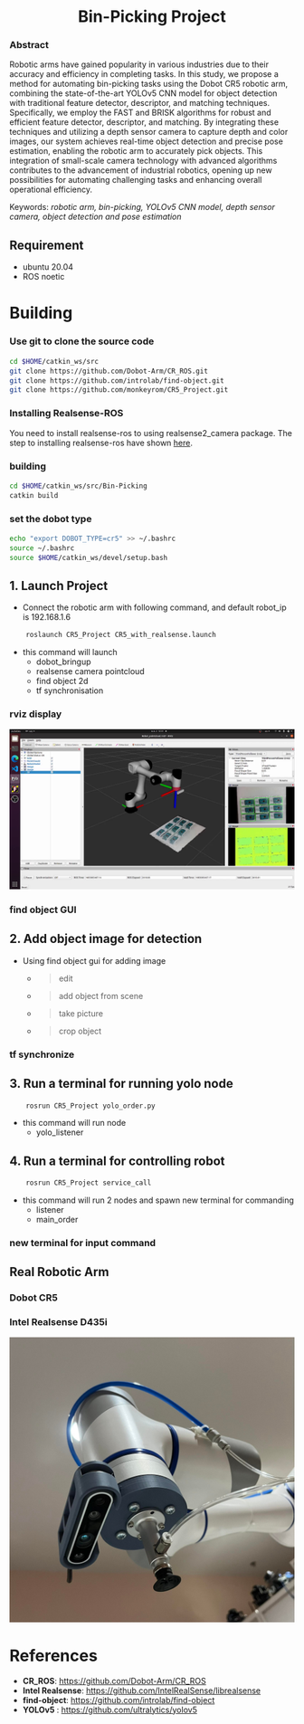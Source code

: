 # <center>Bin-Picking Project</center>

### Abstract
Robotic arms have gained popularity in various industries due to their accuracy and efficiency in completing tasks. In this study, we propose a method for automating bin-picking tasks using the Dobot CR5 robotic arm, combining the state-of-the-art YOLOv5 CNN model for object detection with traditional feature detector, descriptor, and matching techniques. Specifically, we employ the FAST and BRISK algorithms for robust and efficient feature detector, descriptor, and matching. By integrating these techniques and utilizing a depth sensor camera to capture depth and color images, our system achieves real-time object detection and precise pose estimation, enabling the robotic arm to accurately pick objects. This integration of small-scale camera technology with advanced algorithms contributes to the advancement of industrial robotics, opening up new possibilities for automating challenging tasks and enhancing overall operational efficiency.

Keywords: *robotic arm, bin-picking, YOLOv5 CNN model, depth sensor camera, object detection and pose estimation*



## Requirement

- ubuntu 20.04
- ROS noetic

# Building

### Use git to clone the source code
```sh
cd $HOME/catkin_ws/src
git clone https://github.com/Dobot-Arm/CR_ROS.git
git clone https://github.com/introlab/find-object.git
git clone https://github.com/monkeyrom/CR5_Project.git
```
### Installing Realsense-ROS

You need to install realsense-ros to using realsense2_camera package. The step to installing realsense-ros have shown [here](https://github.com/monkeyrom/realsense-ros).

### building
```sh
cd $HOME/catkin_ws/src/Bin-Picking
catkin build
```
### set the dobot type
```sh
echo "export DOBOT_TYPE=cr5" >> ~/.bashrc
source ~/.bashrc
source $HOME/catkin_ws/devel/setup.bash
```

## 1.  Launch Project

* Connect the robotic arm with following command, and default robot_ip is 192.168.1.6 

```sh
    roslaunch CR5_Project CR5_with_realsense.launch
```

* this command will launch 
  - dobot_bringup
  - realsense camera pointcloud
  - find object 2d
  - tf synchronisation

### rviz display

![rviz display](./pic/rviz.png)

### find object GUI

## 2.  Add object image for detection

* Using find object gui for adding image
  - > edit
  - > add object from scene
  - > take picture
  - > crop object

### tf synchronize

## 3.  Run a terminal for running yolo node

```sh
    rosrun CR5_Project yolo_order.py
```

* this command will run node
  - yolo_listener
  
## 4.  Run a terminal for controlling robot

```sh
    rosrun CR5_Project service_call
```

* this command will run 2 nodes and spawn new terminal for commanding
  - listener
  - main_order

### new terminal for input command

## Real Robotic Arm

### Dobot CR5 

### Intel Realsense D435i
![Intel Realsense D435i](./pic/dobot2.jpg)

# References
- **CR_ROS**: https://github.com/Dobot-Arm/CR_ROS
- **Intel Realsense**: https://github.com/IntelRealSense/librealsense
- **find-object**: https://github.com/introlab/find-object
- **YOLOv5** : https://github.com/ultralytics/yolov5
